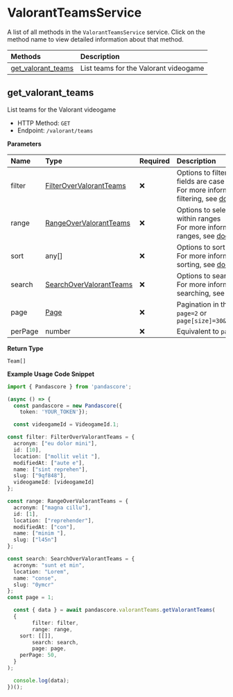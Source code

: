 # ValorantTeamsService

A list of all methods in the `ValorantTeamsService` service. Click on the method name to view detailed information about that method.

| Methods                                   | Description                           |
| :---------------------------------------- | :------------------------------------ |
| [get_valorant_teams](#get_valorant_teams) | List teams for the Valorant videogame |

## get_valorant_teams

List teams for the Valorant videogame

- HTTP Method: `GET`
- Endpoint: `/valorant/teams`

**Parameters**

| Name    | Type                                                            | Required | Description                                                                                                                                         |
| :------ | :-------------------------------------------------------------- | :------- | :-------------------------------------------------------------------------------------------------------------------------------------------------- |
| filter  | [FilterOverValorantTeams](../models/FilterOverValorantTeams.md) | ❌       | Options to filter results. String fields are case sensitive <br/>For more information on filtering, see [docs](/docs/filtering-and-sorting#filter). |
| range   | [RangeOverValorantTeams](../models/RangeOverValorantTeams.md)   | ❌       | Options to select results within ranges <br/>For more information on ranges, see [docs](/docs/filtering-and-sorting#range).                         |
| sort    | any[]                                                           | ❌       | Options to sort results <br/>For more information on sorting, see [docs](/docs/filtering-and-sorting#sort).                                         |
| search  | [SearchOverValorantTeams](../models/SearchOverValorantTeams.md) | ❌       | Options to search results <br/>For more information on searching, see [docs](/docs/filtering-and-sorting#search).                                   |
| page    | [Page](../models/Page.md)                                       | ❌       | Pagination in the form of `page=2` or `page[size]=30&page[number]=2`                                                                                |
| perPage | number                                                          | ❌       | Equivalent to `page[size]`                                                                                                                          |

**Return Type**

`Team[]`

**Example Usage Code Snippet**

```typescript
import { Pandascore } from 'pandascore';

(async () => {
  const pandascore = new Pandascore({
	token: 'YOUR_TOKEN'});

  const videogameId = VideogameId.1;

const filter: FilterOverValorantTeams = {
  acronym: ["eu dolor mini"],
  id: [10],
  location: ["mollit velit "],
  modifiedAt: ["aute e"],
  name: ["sint reprehen"],
  slug: ["9qf848"],
  videogameId: [videogameId]
};

const range: RangeOverValorantTeams = {
  acronym: ["magna cillu"],
  id: [1],
  location: ["reprehender"],
  modifiedAt: ["con"],
  name: ["minim "],
  slug: ["l45n"]
};

const search: SearchOverValorantTeams = {
  acronym: "sunt et min",
  location: "Lorem",
  name: "conse",
  slug: "0ymcr"
};
const page = 1;

  const { data } = await pandascore.valorantTeams.getValorantTeams(
  {
		filter: filter,
		range: range,
    sort: [[]],
		search: search,
		page: page,
    perPage: 50,
  }
);

  console.log(data);
})();
```
